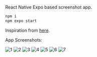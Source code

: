 React Native Expo based screenshot app.

```bash
npm i
npm expo start
```

Inspiration from [here](https://docs.expo.dev/tutorial/introduction/).

App Screenshots:

![1](./1.JPG)
![2](./2.JPG)
![3](./3.JPG)
![4](./4.JPG)
![5](./5.JPG)
![6](./6.JPG)
![7](./7.JPG)
